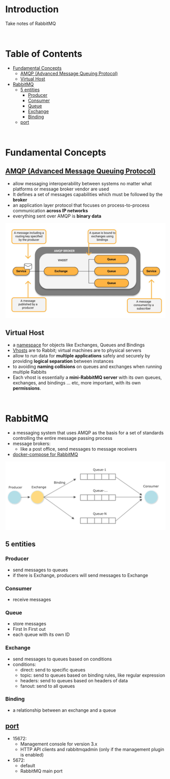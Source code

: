<!-- omit in toc -->
# Introduction
Take notes of RabbitMQ

<br />

<!-- omit in toc -->
# Table of Contents
- [Fundamental Concepts](#fundamental-concepts)
  - [AMQP (Advanced Message Queuing Protocol)](#amqp-advanced-message-queuing-protocol)
  - [Virtual Host](#virtual-host)
- [RabbitMQ](#rabbitmq)
  - [5 entities](#5-entities)
    - [Producer](#producer)
    - [Consumer](#consumer)
    - [Queue](#queue)
    - [Exchange](#exchange)
    - [Binding](#binding)
  - [port](#port)

<br />

# Fundamental Concepts
## [AMQP (Advanced Message Queuing Protocol)](https://www.cloudamqp.com/blog/what-is-amqp-and-why-is-it-used-in-rabbitmq.html)
* allow messaging interoperability between systems no matter what platforms or message broker vendor are used
* It defines a set of messages capabilities which must be followed by the **broker**
* an application layer protocol that focuses on process-to-process communication **across IP networks**
* everything sent over AMQP is **binary data**

![Structure of AMBQ](./AMBQ.JPG)

## Virtual Host
* a [namespace](https://www.rabbitmq.com/uri-spec.html) for objects like Exchanges, Queues and Bindings
* [Vhosts](https://stackoverflow.com/a/66587594) are to Rabbit; virtual machines are to physical servers
* allow to run data for **multiple applications** safely and securely by providing **logical separation** between instances
* to avoiding **naming collisions** on queues and exchanges when running multiple Rabbits
* Each vhost is essentially a **mini-RabbitMQ server** with its own queues, exchanges, and bindings ... etc, more important, with its own **permissions**.
<br />

# RabbitMQ
* a messaging system that uses AMQP as the basis for a set of standards controlling the entire message passing process
* message brokers:
    * like a post office, send messages to message receivers
* [docker-compose for RabbitMQ](https://hub.docker.com/_/rabbitmq)

![Structure of RabbitMQ](./RabbitMQ.JPG)

## 5 entities
### Producer
  * send messages to queues
  * if there is Exchange, producers will send messages to Exchange
### Consumer
  * receive messages
### Queue
  * store messages
  * First In First out
  * each queue with its own ID
### Exchange
  * send messages to queues based on conditions
  * conditions:
      * direct: send to specific queues
      * topic: send to queues based on binding rules, like regular expression
      * headers: send to queues based on headers of data
      * fanout: send to all queues
### Binding
  * a relationship between an exchange and a queue

## [port](https://stackoverflow.com/questions/12792856/what-ports-does-rabbitmq-use)
  * 15672: 
      * Management console for version 3.x
      * HTTP API clients and rabbitmqadmin (only if the management plugin is enabled)
  * 5672:
      * default
      * RabbitMQ main port
